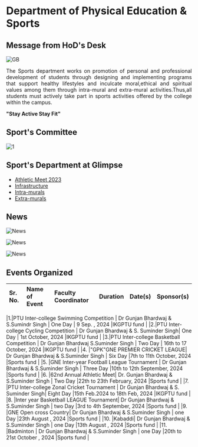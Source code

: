 # Department of Physical Education & Sports

## Message from HoD's Desk

![GB](Images/gunjan.jpg)

<p align=justify>
The Sports department works on promotion of personal and professional development of students through designing and implementing programs that support healthy lifestyles and inculcate moral,ethical and spiritual values among them through intra-mural and extra-mural activities.Thus,all students must actively take part in sports activities offered by the college within the campus.
</p>

**"Stay Active Stay Fit"**

## Sport's Committee

![1](Images/Committee.jpg)

## Sport's Department at Glimpse

- [Athletic Meet 2023](Meet.md)
- [Infrastructure](Infra.md)
- [Intra-murals](Intra.md)
- [Extra-murals](Extra.md)

## News

![News](Images/News/11.jpg)

![News](Images/News/12.jpg)

![News](Images/News/13.jpg)



## Events Organized   

| Sr. No. | Name of Event                                             | Faculty Coordinator           | Duration | Date(s)               | Sponsor(s) |
|:--------|:---------------------------------------------------------------|:------------------------------|:---------|:----------------------|:-----------|

|1.|PTU Inter-college Swimming Competition | Dr Gunjan Bhardwaj & S.Sumindr Singh | One Day | 9 Sep. , 2024  |IKGPTU fund |
|2.|PTU Inter-college Cycling Competition | Dr Gunjan Bhardwaj & S. Suminder Singh| One Day | 1st October, 2024  |IKGPTU fund |
|3.|PTU Inter-college Basketball Competition | Dr Gunjan Bhardwaj S.Suminder Singh | Two Day | 16th to  17 October, 2024  |IKGPTU fund |
|4.   |"GPK"GNE PREMIER CRICKET LEAGUE| Dr Gunjan Bhardwaj & S.Suminder Singh | Six Day |7th to 11th October, 2024  |Sports fund |
|5.  |GNE Inter-year Football League Tournament | Dr Gunjan Bhardwaj & S.Suminder Singh | Three Day |10th  to 12th September, 2024  |Sports fund |
|6.   |62nd Annual Athletic Meet|  Dr. Gunjan Bhardwaj & S.Suminder Singh | Two Day |22th  to 23th February, 2024  |Sports fund |
|7.   |PTU Inter-college Zonal Cricket Tournament | Dr Gunjan Bhardwaj & S. Suminder Singh| Eight Day |15th Feb.2024 to 18th  Feb, 2024  |IKGPTU fund |
|8.   |Inter year Basketball LEAGUE Tournament| Dr Gunjan Bhardwaj & S.Suminder Singh | two Day |3rd to 4th September, 2024  |Sports fund |
|9.  |GNE Open cross Country| Dr Gunjan Bhardwaj & S.Suminder Singh | one Day |23th August , 2024  |Sports fund |
|10.  |Kabaddi| Dr Gunjan Bhardwaj & S.Suminder Singh | one Day |13th August , 2024  |Sports fund |
|11.  |Badminton | Dr Gunjan Bhardwaj & S.Suminder Singh | one Day |20th to 21st October , 2024  |Sports fund |
